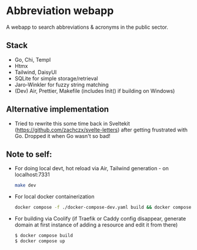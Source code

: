 # Abbreviation webapp

A webapp to search abbreviations & acronyms in the public sector.

## Stack

- Go, Chi, Templ
- Htmx
- Tailwind, DaisyUI
- SQLite for simple storage/retrieval
- Jaro-Winkler for fuzzy string matching
- (Dev) Air, Prettier, Makefile (includes Init() if building on Windows)

## Alternative implementation

- Tried to rewrite this some time back in Sveltekit (https://github.com/zachczx/svelte-letters) after getting frustrated with Go. Dropped it when Go wasn't so bad!

## Note to self:

- For doing local devt, hot reload via Air, Tailwind generation - on localhost:7331

  ```sh
  make dev
  ```

- For local docker containerization

  ```sh
  docker compose -f ./docker-compose-dev.yaml build && docker compose -f ./docker-compose-dev.yaml up
  ```

- For building via Coolify (if Traefik or Caddy config disappear, generate domain at first instance of adding a resource and edit it from there)
  ```sh
  $ docker compose build
  $ docker compose up
  ```
